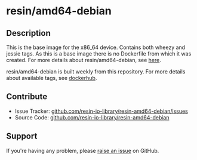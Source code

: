 # resin/amd64-debian

## Description
This is the base image for the x86_64 device. Contains both wheezy and jessie tags. As this is a base image there is no Dockerfile from which it was created. For more details about resin/amd64-debian, see [here][resin-base-images].

resin/amd64-debian is built weekly from this repository. For more details about available tags, see [dockerhub][amd64-dockerhub-link].

## Contribute

- Issue Tracker: [github.com/resin-io-library/resin-amd64-debian/issues][issue-tracker]
- Source Code: [github.com/resin-io-library/resin-amd64-debian][source-code]

## Support

If you're having any problem, please [raise an issue][issue-tracker] on GitHub.

[amd64-dockerhub-link]:https://registry.hub.docker.com/u/resin/amd64-debian/
[resin-base-images]:http://docs.resin.io/#/pages/configuration/resin-base-images.md
[source-code]:https://github.com/resin-io-library/resin-amd64-debian
[issue-tracker]:https://github.com/resin-io-library/resin-amd64-debian/issues
